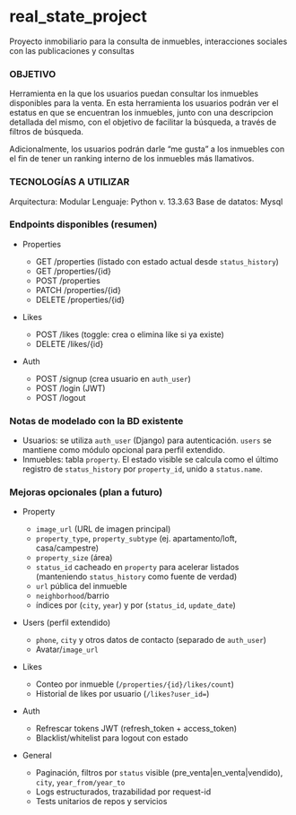 # real_state_project
Proyecto inmobiliario para la consulta de inmuebles, interacciones sociales con las publicaciones y consultas

### OBJETIVO ###

Herramienta en la que los usuarios puedan consultar los inmuebles disponibles para la venta. En esta herramienta los usuarios podrán ver el estatus en que se encuentran los inmuebles, junto con una descripcion detallada del mismo, con el objetivo de facilitar la búsqueda, a través de filtros de búsqueda.

Adicionalmente, los usuarios podrán darle “me gusta” a los inmuebles con el fin de tener un ranking interno de los inmuebles más llamativos.


### TECNOLOGÍAS A UTILIZAR ###

Arquitectura: Modular
Lenguaje: Python v. 13.3.63
Base de datatos: Mysql

### Endpoints disponibles (resumen)

- Properties
  - GET /properties (listado con estado actual desde `status_history`)
  - GET /properties/{id}
  - POST /properties
  - PATCH /properties/{id}
  - DELETE /properties/{id}

- Likes
  - POST /likes (toggle: crea o elimina like si ya existe)
  - DELETE /likes/{id}

- Auth
  - POST /signup (crea usuario en `auth_user`)
  - POST /login (JWT)
  - POST /logout

### Notas de modelado con la BD existente
- Usuarios: se utiliza `auth_user` (Django) para autenticación. `users` se mantiene como módulo opcional para perfil extendido.
- Inmuebles: tabla `property`. El estado visible se calcula como el último registro de `status_history` por `property_id`, unido a `status.name`.

### Mejoras opcionales (plan a futuro)
- Property
  - `image_url` (URL de imagen principal)
  - `property_type`, `property_subtype` (ej. apartamento/loft, casa/campestre)
  - `property_size` (área)
  - `status_id` cacheado en `property` para acelerar listados (manteniendo `status_history` como fuente de verdad)
  - `url` pública del inmueble
  - `neighborhood`/barrio
  - índices por (`city`, `year`) y por (`status_id`, `update_date`)

- Users (perfil extendido)
  - `phone`, `city` y otros datos de contacto (separado de `auth_user`)
  - Avatar/`image_url`

- Likes
  - Conteo por inmueble (`/properties/{id}/likes/count`)
  - Historial de likes por usuario (`/likes?user_id=`)

- Auth
  - Refrescar tokens JWT (refresh_token + access_token)
  - Blacklist/whitelist para logout con estado

- General
  - Paginación, filtros por `status` visible (pre_venta|en_venta|vendido), `city`, `year_from/year_to`
  - Logs estructurados, trazabilidad por request-id
  - Tests unitarios de repos y servicios
